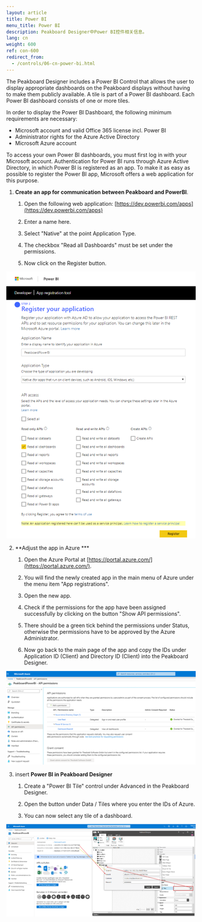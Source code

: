 ```yaml
---
layout: article
title: Power BI 
menu_title: Power BI
description: Peakboard Designer中Power BI控件相关信息。
lang: cn
weight: 600
ref: con-600
redirect_from:
  - /controls/06-cn-power-bi.html
---
```


The Peakboard Designer includes a Power BI Control that allows the user to display appropriate dashboards on the Peakboard displays without having to make them publicly available. A tile is part of a Power BI dashboard. Each Power BI dashboard consists of one or more tiles. 

In order to display the Power BI Dashboard, the following minimum requirements are necessary:

* Microsoft account and valid Office 365 license incl. Power BI
* Administrator rights for the Azure Active Directory
* Microsoft Azure account

To access your own Power BI dashboards, you must first log in with your Microsoft account. Authentication for Power BI runs through Azure Active Directory, in which Power BI is registered as an app.
To make it as easy as possible to register the Power BI app, Microsoft offers a web application for this purpose.

1. **Create an app for communication between Peakboard and PowerBI**.

    1. Open the following web application: [https://dev.powerbi.com/apps](https://dev.powerbi.com/apps)

    2. Enter a name here.

    3. Select "Native" at the point Application Type.

    4. The checkbox "Read all Dashboards" must be set under the permissions.

    5. Now click on the Register button.

![image_1](/assets/images/Controls/Controls-Power/ControlsPowerBI01.png)


2. **Adjust the app in Azure ***

    1. Open the Azure Portal at [https://portal.azure.com/](https://portal.azure.com/).

    2. You will find the newly created app in the main menu of Azure under the menu item "App registrations".

    3. Open the new app.

    4. Check if the permissions for the app have been assigned successfully by clicking on the button "Show API permissions".

    5. There should be a green tick behind the permissions under Status, otherwise the permissions have to be approved by the Azure Administrator.

    6. Now go back to the main page of the app and copy the IDs under Application ID (Client) and Directory ID (Client) into the Peakboard Designer.

![image_1](/assets/images/Controls/Controls-Power/ControlsPowerBI02.png)

3. insert **Power BI in Peakboard Designer**

   1. Create a "Power BI Tile" control under Advanced in the Peakboard Designer.

   2. Open the button under Data / Tiles where you enter the IDs of Azure.

   3. You can now select any tile of a dashboard.


![image_1](/assets/images/Controls/Controls-Power/ControlsPowerBI03.png)
